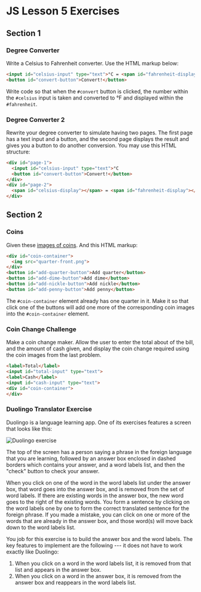 # JS Lesson 5 Exercises

## Section 1

### Degree Converter

Write a Celsius to Fahrenheit converter. Use the HTML markup below:

```html
<input id="celsius-input" type="text">°C = <span id="fahrenheit-display"></span>°F
<button id="convert-button">Convert!</button>
```

Write code so that when the `#convert` button is clicked, the number
within the `#celsius` input is taken and converted to °F and displayed
within the `#fahrenheit`.

### Degree Converter 2

Rewrite your degree converter to simulate having two pages. The first page
has a text input and a button, and the second page displays the result
and gives you a button to do another conversion. You may use this HTML
structure:

```html
<div id="page-1">
  <input id="celsius-input" type="text">°C
  <button id="convert-button">Convert!</button>
</div>
<div id="page-2">
  <span id="celsius-display"></span> = <span id="fahrenheit-display"></span>°F
</div>
```

## Section 2

### Coins

Given these [images of coins](https://airportyh.github.io/begin-to-code/lessons/javascript/lesson-5/coins.zip). And this HTML markup:

```html
<div id="coin-container">
  <img src="quarter-front.png">
</div>
<button id="add-quarter-button">Add quarter</button>
<button id="add-dime-button">Add dime</button>
<button id="add-nickle-button">Add nickle</button>
<button id="add-penny-button">Add penny</button>
```

The `#coin-container` element already has one quarter in it. Make it so
that click one of the buttons will add one more of the corresponding coin
images into the `#coin-container` element.

### Coin Change Challenge

Make a coin change maker. Allow the user to enter the total about of the bill,
and the amount of cash given, and display the coin change required using the
coin images from the last problem.

```html
<label>Total</label>
<input id="total-input" type="text">
<label>Cash</label>
<input id="cash-input" type="text">
<div id="coin-container">
</div>
```

### Duolingo Translator Exercise

Duolingo is a language learning app. One of its exercises features a
screen that looks like this:

![Duolingo exercise](https://airportyh.github.io/begin-to-code/lessons/javascript/lesson-5/images/duolingo.PNG)

The top of the screen has a person saying a phrase in the foreign language
that you are learning, followed by an answer box enclosed in dashed borders
which contains your answer, and a word labels list, and then the "check"
button to check your answer.

When you click on one of the word in the word labels list under the answer box,
that word goes into the answer box, and is removed from the set of word labels.
If there are existing words in the answer box, the new word goes to the
right of the existing words. You form a sentence by clicking
on the word labels one by one to form the correct translated sentence for
the foreign phrase. If you made a mistake, you can click on one or more
of the words that are already in the answer box, and those word(s) will
move back down to the word labels list.

You job for this exercise is to build the answer box and the word labels.
The key features to implement are the following --- it does not have to
work exactly like Duolingo:

1. When you click on a word in the word labels list, it is removed from that
list and appears in the answer box.
2. When you click on a word in the answer box, it is removed from the answer
box and reappears in the word labels list.
